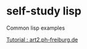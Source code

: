 # self-study lisp

Common lisp examples

[Tutorial : art2.ph-freiburg.de](http://art2.ph-freiburg.de/Lisp-Course)
